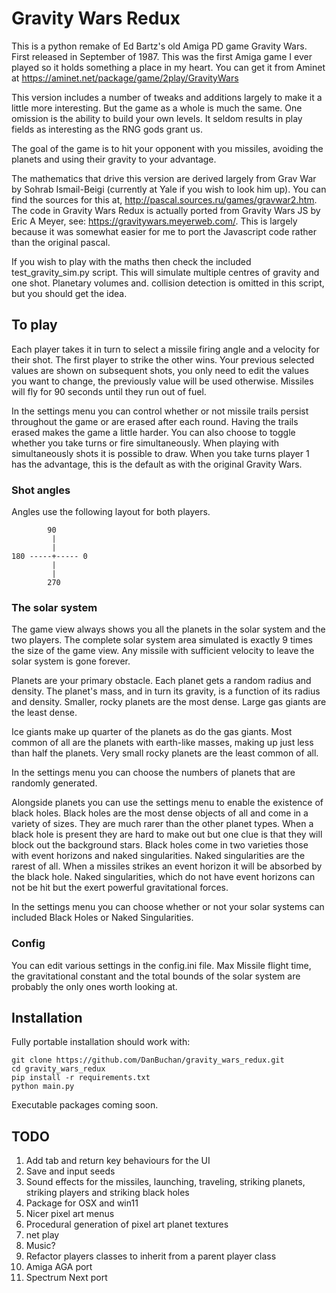 # Gravity Wars Redux

This is a python remake of Ed Bartz's old Amiga PD game Gravity Wars. First released in September of 1987. This was the first Amiga game I ever played so it holds something a place in my heart. You can get it from Aminet at https://aminet.net/package/game/2play/GravityWars

This version includes a number of tweaks and additions largely to make it a little more interesting. But the game as a whole is much the same. One omission is the ability to build your own levels. It seldom results in play fields as interesting as the RNG gods grant us.

The goal of the game is to hit your opponent with you missiles, avoiding the planets and using their gravity to your advantage.

The mathematics that drive this version are derived largely from Grav War by Sohrab Ismail-Beigi (currently at Yale if you wish to look him up). You can find the sources for this at, http://pascal.sources.ru/games/gravwar2.htm. The code in Gravity Wars Redux is actually ported from Gravity Wars JS by Eric A Meyer, see: https://gravitywars.meyerweb.com/. This is largely because it was somewhat easier for me to port the Javascript code rather than the original pascal.

If you wish to play with the maths then check the included test_gravity_sim.py script. This will simulate multiple centres of gravity and one shot. Planetary volumes and. collision detection is omitted in this script, but you should get the idea.

## To play

Each player takes it in turn to select a missile firing angle and a velocity for their shot. The first player to strike the other wins. Your previous selected values are shown on subsequent shots, you only need to edit the values you want to change, the previously value will be used otherwise. Missiles will fly for 90 seconds until they run out of fuel.

In the settings menu you can control whether or not missile trails persist throughout the game or are erased after each round. Having the trails erased makes the game a little harder. You can also choose to toggle whether you take turns or fire simultaneously. When playing with simultaneously shots it is possible to draw. When you take turns player 1 has the advantage, this is the default as with the original Gravity Wars.

### Shot angles

Angles use the following layout for both players.

```
        90
         |
         |
180 -----+----- 0
         |
         |
        270 
```

### The solar system

The game view always shows you all the planets in the solar system and the two players. The complete solar system area simulated is exactly 9 times the size of the game view. Any missile with sufficient velocity to leave the solar system is gone forever.

Planets are your primary obstacle. Each planet gets a random radius and density. The planet's mass, and in turn its gravity, is a function of its radius and density. Smaller, rocky planets are the most dense. Large gas giants are the least dense.

Ice giants make up quarter of the planets as do the gas giants. Most common of all are the planets with earth-like masses, making up just less than half the planets. Very small rocky planets are the least common of all.

In the settings menu you can choose the numbers of planets that are randomly generated.

Alongside planets you can use the settings menu to enable the existence of black holes. Black holes are the most dense objects of all and come in a variety of sizes. They are much rarer than the other planet types. When a black hole is present they are hard to make out but one clue is that they will block out the background stars. Black holes come in two varieties those with event horizons and naked singularities. Naked singularities are the rarest of all. When a missiles strikes an event horizon it will be absorbed by the black hole. Naked singularities, which do not have event horizons can not be hit but the exert powerful gravitational forces.

In the settings menu you can choose whether or not your solar systems can included Black Holes or Naked Singularities.

### Config

You can edit various settings in the config.ini file. Max Missile flight time, the gravitational constant and the total bounds of the solar system are probably the only ones worth looking at.

## Installation

Fully portable installation should work with:

```
git clone https://github.com/DanBuchan/gravity_wars_redux.git
cd gravity_wars_redux
pip install -r requirements.txt
python main.py
```

Executable packages coming soon.

## TODO

1. Add tab and return key behaviours for the UI
2. Save and input seeds
3. Sound effects for the missiles, launching, traveling, striking planets, striking players and striking black holes
4. Package for OSX and win11
5. Nicer pixel art menus
6. Procedural generation of pixel art planet textures
7. net play
8. Music?
9. Refactor players classes to inherit from a parent player class
10. Amiga AGA port
11. Spectrum Next port